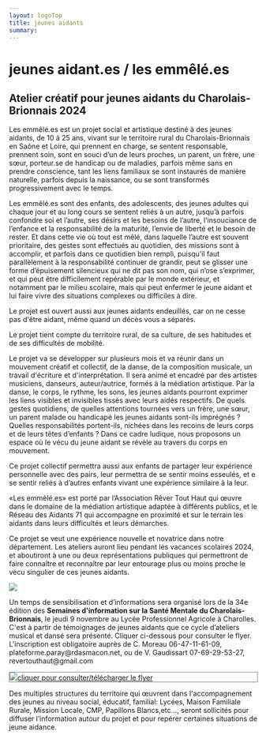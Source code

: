 ```yaml
---
layout: logoTop
title: jeunes aidants
summary:
---
```

<h1>jeunes aidant.es&nbsp;/&nbsp;les emmêlé.es</h1>

 
<h2>Atelier créatif pour jeunes aidants
du Charolais-Brionnais 2024</h2>
 
<p class="intro-text">Les emmêlé.es est un projet social et artistique destiné à des jeunes aidants, de 10 à 25 ans, vivant sur le territoire rural du Charolais-Brionnais en Saône et Loire, qui prennent en charge, se sentent responsable, prennent soin, sont en souci d’un de leurs proches, un parent, un frère, une sœur, porteur.se de handicap ou de maladies, parfois même sans en prendre conscience, tant les liens familiaux se sont instaurés de manière naturelle, parfois depuis la naissance, ou se sont transformés progressivement avec le temps.</p>
 
<p class="intro-text">Les emmêlé.es sont des enfants, des adolescents, des jeunes adultes qui chaque jour et au long cours se sentent reliés à un autre, jusqu’à parfois confondre soi et l’autre, ses désirs et les besoins de l’autre, l’insouciance de l’enfance et la responsabilité de la maturité, l’envie de liberté et le besoin de rester.
Et dans cette vie où tout est mêlé, dans laquelle l’autre est souvent prioritaire, des gestes sont effectués au quotidien, des missions sont à accomplir, et parfois dans ce quotidien  bien rempli, puisqu’il faut parallèlement à la responsabilité continuer de grandir, peut se glisser une forme d’épuisement silencieux qui ne dit pas son nom, qui n’ose s’exprimer, et qui peut être difficilement repérable par le monde extérieur, et notamment par le milieu scolaire, mais qui peut enfermer le jeune aidant et lui faire vivre des situations complexes ou difficiles à dire.</p>
 
<p class="intro-text">Le projet est ouvert aussi aux jeunes aidants endeuillés, car on ne cesse pas d'être aidant, même quand un décès vous a séparés.</p>
 
<p class="intro-text">Le projet tient compte du territoire rural, de sa culture, de ses habitudes et de ses difficultés de mobilité.</p>
 
<p class="intro-text">Le projet va se développer sur plusieurs mois et va réunir dans un mouvement créatif et collectif, de la danse, de la composition musicale, un travail d'écriture et d'interprétation. Il sera animé et encadré par des artistes musiciens, danseurs, auteur/autrice, formés à la médiation artistique.
Par la danse, le corps, le rythme, les sons, les jeunes aidants pourront exprimer les liens visibles et invisibles tissés avec leurs aidés respectifs. De quels gestes quotidiens, de quelles attentions tournées vers un frère, une sœur, un parent malade ou handicapé les jeunes aidants sont-ils imprégnés ? Quelles responsabilités portent-ils, nichées dans les recoins de leurs corps et de leurs têtes d’enfants ? Dans ce cadre ludique, nous proposons un espace où le vécu du jeune aidant se révèle au travers du corps en mouvement.</p>
 
<p class="intro-text">Ce projet collectif permettra aussi aux enfants de partager leur expérience personnelle avec des pairs, leur permettra de se sentir moins esseulés, et e se sentir reliés à d’autres enfants vivant une expérience similaire à la leur.</p>
 
<p class="intro-text">«Les emmêlé.es» est porté par l’Association Rêver Tout Haut qui œuvre dans le domaine de la médiation artistique adaptée à différents publics, et le Réseau des Aidants 71 qui accompagne en proximité et sur le terrain les aidants dans leurs difficultés et leurs démarches.</p>
 
<p class="intro-text">Ce projet se veut une expérience nouvelle et novatrice dans notre département. Les ateliers auront lieu pendant les vacances scolaires 2024, et aboutiront à une ou deux représentations publiques qui permettront de faire connaître et reconnaître par leur entourage plus ou moins proche le vécu singulier de ces jeunes aidants.</p>

<div class="center-max600-block">
        <img src="https://res.cloudinary.com/dnxcesebo/image/upload/q_auto,f_auto/v1693660446/jeunes-aidants-9nov_j5kc81.png">
</div>

<p class="intro-text">Un temps de sensibilisation et d’informations sera organisé lors de la 34e édition des <strong>Semaines d'information sur la Santé Mentale du Charolais-Brionnais</strong>, le jeudi 9 novembre au Lycée Professionnel Agricole à Charolles. C'est à partir de témoignages de jeunes aidants que ce cycle d’ateliers musical et dansé sera présenté. Cliquer ci-dessous pour consulter le flyer. L'inscription est obligatoire auprès de C. Moreau 06-47-11-61-09, plateforme.paray@rdasmacon.net, ou de V. Gaudissart 07-69-29-53-27, revertouthaut@gmail.com</p>

    
 <div class="center-max600-block" style="border: 1px solid grey">
            <a href="Flyer SISM 2023 VD.pdf" target="_blank" rel="noopener noreferrer"><img src="https://res.cloudinary.com/dnxcesebo/image/upload/q_auto,f_auto/v1693735452/flyerSISM_yimz0j.jpg">cliquer pour consulter/télécharger le flyer</a>
</div>
 
<p class="intro-text">Des multiples structures du territoire qui œuvrent dans l'accompagnement des jeunes au niveau social, éducatif, familial: Lycées, Maison Familiale Rurale, Mission Locale, CMP, Papillons Blancs,etc...,  seront sollicités pour diffuser l’information autour du projet et pour repérer certaines situations de jeune aidance.</p>


 
 
 
 
 